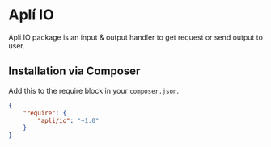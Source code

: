 # Aplí IO

Apli IO package is an input & output handler to get request or send output to user.

## Installation via Composer

Add this to the require block in your `composer.json`.

``` json
{
    "require": {
        "apli/io": "~1.0"
    }
}
```
